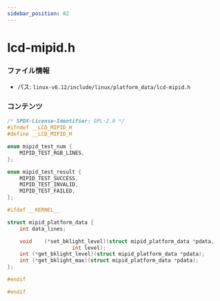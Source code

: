```yaml
---
sidebar_position: 82
---
```

# lcd-mipid.h

### ファイル情報

- パス: `linux-v6.12/include/linux/platform_data/lcd-mipid.h`

### コンテンツ

```h
/* SPDX-License-Identifier: GPL-2.0 */
#ifndef __LCD_MIPID_H
#define __LCD_MIPID_H

enum mipid_test_num {
	MIPID_TEST_RGB_LINES,
};

enum mipid_test_result {
	MIPID_TEST_SUCCESS,
	MIPID_TEST_INVALID,
	MIPID_TEST_FAILED,
};

#ifdef __KERNEL__

struct mipid_platform_data {
	int	data_lines;

	void	(*set_bklight_level)(struct mipid_platform_data *pdata,
				     int level);
	int	(*get_bklight_level)(struct mipid_platform_data *pdata);
	int	(*get_bklight_max)(struct mipid_platform_data *pdata);
};

#endif

#endif

```
